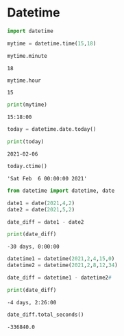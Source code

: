 # Datetime


```python
import datetime
```


```python
mytime = datetime.time(15,18)
```


```python
mytime.minute
```




    18




```python
mytime.hour
```




    15




```python
print(mytime)
```

    15:18:00



```python
today = datetime.date.today()
```


```python
print(today)
```

    2021-02-06



```python
today.ctime()
```




    'Sat Feb  6 00:00:00 2021'




```python
from datetime import datetime, date
```


```python
date1 = date(2021,4,2)
date2 = date(2021,5,2)
```


```python
date_diff = date1 - date2
```


```python
print(date_diff)
```

    -30 days, 0:00:00



```python
datetime1 = datetime(2021,2,4,15,0)
datetime2 = datetime(2021,2,8,12,34)
```


```python
date_diff = datetime1 - datetime2#
```


```python
print(date_diff)
```

    -4 days, 2:26:00



```python
date_diff.total_seconds()
```




    -336840.0




```python

```
